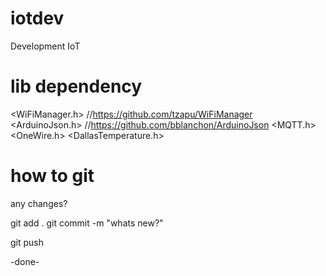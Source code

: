 # iotdev
Development IoT


# lib dependency

<WiFiManager.h>          //https://github.com/tzapu/WiFiManager
<ArduinoJson.h>          //https://github.com/bblanchon/ArduinoJson
<MQTT.h>
<OneWire.h>
<DallasTemperature.h>


# how to git

any changes?

git add .
git commit -m "whats new?"

git push

-done-
